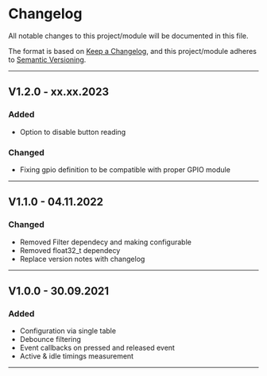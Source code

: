 # Changelog
All notable changes to this project/module will be documented in this file.

The format is based on [Keep a Changelog](https://keepachangelog.com/en/1.0.0/),
and this project/module adheres to [Semantic Versioning](https://semver.org/spec/v2.0.0.html).

---
## V1.2.0 - xx.xx.2023

### Added
 - Option to disable button reading

### Changed
 - Fixing gpio definition to be compatible with proper GPIO module

---
## V1.1.0 - 04.11.2022

### Changed
 - Removed Filter dependecy and making configurable
 - Removed float32_t dependecy
 - Replace version notes with changelog

---
## V1.0.0 - 30.09.2021

### Added
 - Configuration via single table
 - Debounce filtering
 - Event callbacks on pressed and released event
 - Active & idle timings measurement
---